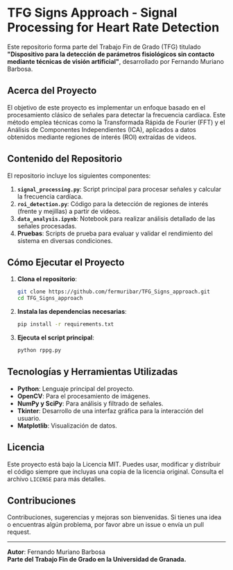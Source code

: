 # TFG Signs Approach - Signal Processing for Heart Rate Detection

Este repositorio forma parte del Trabajo Fin de Grado (TFG) titulado **"Dispositivo para la detección de parámetros fisiológicos sin contacto mediante técnicas de visión artificial"**, desarrollado por Fernando Muriano Barbosa.

## Acerca del Proyecto

El objetivo de este proyecto es implementar un enfoque basado en el procesamiento clásico de señales para detectar la frecuencia cardíaca. Este método emplea técnicas como la Transformada Rápida de Fourier (FFT) y el Análisis de Componentes Independientes (ICA), aplicados a datos obtenidos mediante regiones de interés (ROI) extraídas de videos.

## Contenido del Repositorio

El repositorio incluye los siguientes componentes:

1. **`signal_processing.py`**: Script principal para procesar señales y calcular la frecuencia cardíaca.
2. **`roi_detection.py`**: Código para la detección de regiones de interés (frente y mejillas) a partir de videos.
3. **`data_analysis.ipynb`**: Notebook para realizar análisis detallado de las señales procesadas.
4. **Pruebas**: Scripts de prueba para evaluar y validar el rendimiento del sistema en diversas condiciones.

## Cómo Ejecutar el Proyecto

1. **Clona el repositorio**:
   ```bash
   git clone https://github.com/fermuribar/TFG_Signs_approach.git
   cd TFG_Signs_approach
   ```

2. **Instala las dependencias necesarias**:
   ```bash
   pip install -r requirements.txt
   ```

3. **Ejecuta el script principal**:
   ```bash
   python rppg.py
   ```

## Tecnologías y Herramientas Utilizadas

- **Python**: Lenguaje principal del proyecto.
- **OpenCV**: Para el procesamiento de imágenes.
- **NumPy y SciPy**: Para análisis y filtrado de señales.
- **Tkinter**: Desarrollo de una interfaz gráfica para la interacción del usuario.
- **Matplotlib**: Visualización de datos.

## Licencia

Este proyecto está bajo la Licencia MIT. Puedes usar, modificar y distribuir el código siempre que incluyas una copia de la licencia original. Consulta el archivo `LICENSE` para más detalles.

## Contribuciones

Contribuciones, sugerencias y mejoras son bienvenidas. Si tienes una idea o encuentras algún problema, por favor abre un issue o envía un pull request.

---

**Autor**: Fernando Muriano Barbosa  
**Parte del Trabajo Fin de Grado en la Universidad de Granada.**
```
